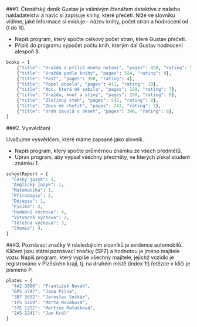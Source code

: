 ###1. Čtenářský deník
Gustav je vášnivým čtenářem detektive z našeho nakladatelství a navíc si zapisuje knihy, které přečetl. Níže ve slovníku vidíme, jaké informace si eviduje - název knihy, počet stran a hodnocení od 0 do 10.

- Napiš program, který spočte celkový počet stran, které Gustav přečetl.
- Připiš do programu výpočet počtu knih, kterým dal Gustav hodnocení alespoň 8.

``` python
books = [
    {"title": "Vražda s příliš mnoha notami", "pages": 450, "rating": 5},
    {"title": "Vražda podle knihy", "pages": 524, "rating": 9},
    {"title": "Past", "pages": 390, "rating": 4},
    {"title": "Popel popelu", "pages": 411, "rating": 10},
    {"title": "Noc, která mě zabila", "pages": 159, "rating": 7},
    {"title": "Vražda, kouř a stíny", "pages": 258, "rating": 6},
    {"title": "Zločinný steh", "pages": 542, "rating": 8},
    {"title": "Zkus mě chytit", "pages": 247, "rating": 7},
    {"title": "Vrah zavolá v deset", "pages": 396, "rating": 6},
]
```

###2. Vysvědčení

Uvažujme vysvědčení, které máme zapsané jako slovník.

- Napiš program, který spočte průměrnou známku ze všech předmětů.
- Uprav program, aby vypsal všechny předměty, ve kterých získal student známku 1.

```python
schoolReport = {
  "Český jazyk": 1,
  "Anglický jazyk": 1, 
  "Matematika": 1, 
  "Přírodopis": 2,
  "Dějepis": 1,
  "Fyzika": 2,
  "Hudební výchova": 4,
  "Výtvarná výchova": 2,
  "Tělešná výchova": 3,
  "Chemie": 4,
}
```

###3. Poznávací značky
V následujícím slovníků je evidence automobilů. Klíčem jsou státní poznávací značky (SPZ) a hodnotou je jméno majitele vozu. Napiš program, který vypíše všechny majitele, jejichž vozidlo je registrováno v Plzňském kraji, tj. na druhém místě (index 1!) řetězce v klíči je písmeno P.

```python
plates = {
  "4A2 3000": "František Novák",
  "6P5 4747": "Jana Pilná",
  "3B7 3652": "Jaroslav Sečkár",
  "1P5 5269": "Marta Nováková",
  "37E 1252": "Martina Matušková",
  "2A5 2241": "Jan Král"
}
```
